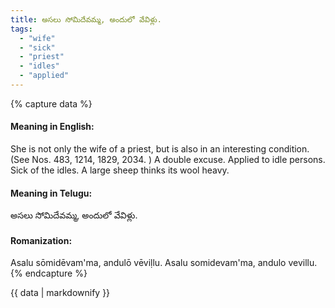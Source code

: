 ```yaml
---
title: అసలు సోమిదేవమ్మ, అందులో వేవిళ్లు.
tags:
  - "wife"
  - "sick"
  - "priest"
  - "idles"
  - "applied"
---
```


{% capture data %}
#### Meaning in English:
She is not only the wife of a priest, but is also in an interesting condition.
(See Nos. 483, 1214, 1829, 2034. )
A double excuse. Applied to idle persons.
Sick of the idles.
A large sheep thinks its wool heavy.

#### Meaning in Telugu:
అసలు సోమిదేవమ్మ, అందులో వేవిళ్లు.

#### Romanization:
Asalu sōmidēvam'ma, andulō vēviḷlu.
Asalu somidevam'ma, andulo vevillu.
{% endcapture %}

{{ data | markdownify }}

